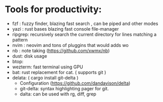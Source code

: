 # Tools for productivity:

- fzf : fuzzy finder, blazing fast search , can be piped and other modes 
- yazi : rust bases blazing fast console file-manager
- ripgrep: recursively search the current directory for lines matching a pattern
- nvim : neovim and tons of pluggins that would adds wo
- nb : note taking (https://github.com/xwmx/nb)
- dust: disk usage 
- btop:
- wezterm: fast terminal using GPU
- bat: rust replacement for cat. ( supports git )
- delata: ( cargo install git-delta ) 
    - Configuration (https://github.com/dandavison/delta)
    - git-delta: syntax highlighting pager for git.
    - dalta: can be used with rg, diff, grep 

